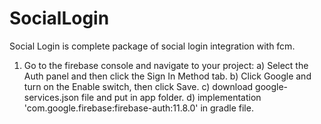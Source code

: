 # SocialLogin
Social Login is complete package of social login integration with fcm.

1) Go to the firebase console and navigate to your project:
	a) Select the Auth panel and then click the Sign In Method tab.
	b) Click Google and turn on the Enable switch, then click Save.
	c) download google-services.json file and put in app folder.
	d) implementation 'com.google.firebase:firebase-auth:11.8.0' in gradle file.
